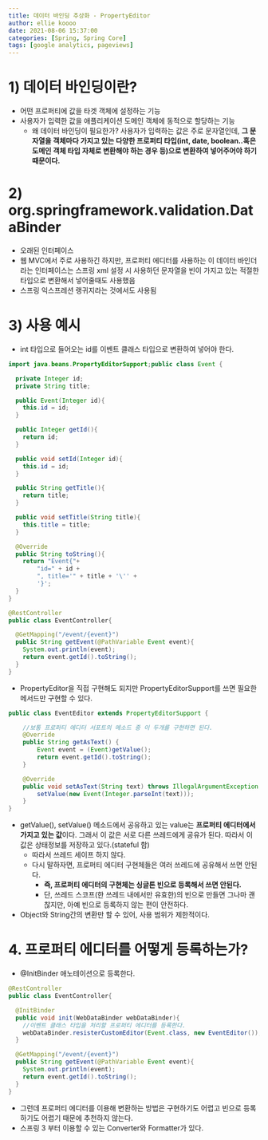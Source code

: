```yaml
---
title: 데이터 바인딩 추상화 - PropertyEditor
author: ellie koooo
date: 2021-08-06 15:37:00 
categories: [Spring, Spring Core]
tags: [google analytics, pageviews]
---
```


# 1) 데이터 바인딩이란?
- 어떤 프로퍼티에 값을 타겟 객체에 설정하는 기능
- 사용자가 입력한 값을 애플리케이션 도메인 객체에 동적으로 할당하는 기능
  - 왜 데이터 바인딩이 필요한가? 사용자가 입력하는 값은 주로 문자열인데, **그 문자열을 객체마다 가지고 있는 다양한 프로퍼티 타입(int, date, boolean..혹은 도메인 객체 타입 자체로 변환해야 하는 경우 등)으로 변환하여 넣어주어야 하기 때문이다.**

# 2) org.springframework.validation.DataBinder
- 오래된 인터페이스
- 웹 MVC에서 주로 사용하긴 하지만, 프로퍼티 에디터를 사용하는 이 데이터 바인더라는 인터페이스는 스프링 xml 설정 시 사용하던 문자열을 빈이 가지고 있는 적절한 타입으로 변환해서 넣어줄때도 사용했음
- 스프링 익스프레션 랭귀지라는 것에서도 사용됨

# 3) 사용 예시

- int 타입으로 들어오는 id를 이벤트 클래스 타입으로 변환하여 넣어야 한다.

```java
import java.beans.PropertyEditorSupport;public class Event {

  private Integer id;
  private String title;

  public Event(Integer id){
    this.id = id;
  }

  public Integer getId(){
    return id;
  }

  public void setId(Integer id){
    this.id = id;
  }

  public String getTitle(){
    return title;
  }

  public void setTitle(String title){
    this.title = title;
  }

  @Override
  public String toString(){
    return "Event{"+
        "id=" + id +
        ", title='" + title + '\'' +
        '}';
  }
}
```

```java
@RestController
public class EventController{

  @GetMapping("/event/{event}")
  public String getEvent(@PathVariable Event event){
    System.out.println(event);
    return event.getId().toString();
  }
}
```

- PropertyEditor을 직접 구현해도 되지만 PropertyEditorSupport를 쓰면 필요한 메서드만 구현할 수 있다.

```java
public class EventEditor extends PropertyEditorSupport {

    //보통 프로퍼티 에디터 서포트의 메소드 중 이 두개를 구현하면 된다.
    @Override
    public String getAsText() {
        Event event = (Event)getValue();
        return event.getId().toString();
    }

    @Override
    public void setAsText(String text) throws IllegalArgumentException {
        setValue(new Event(Integer.parseInt(text)));
    }
}
```

- getValue(), setValue() 메소드에서 공유하고 있는 value는 **프로퍼티 에디터에서 가지고 있는 값**이다. 그래서 이 값은 서로 다른 쓰레드에게 공유가 된다. 따라서 이 값은 상태정보를 저장하고 있다.(stateful 함)
  - 따라서 쓰레드 세이프 하지 않다.
  - 다시 말하자면, 프로퍼티 에디터 구현체들은 여러 쓰레드에 공유해서 쓰면 안된다.
    - **즉, 프로퍼티 에디터의 구현체는 싱글톤 빈으로 등록해서 쓰면 안된다.**
    - 단, 쓰레드 스코프(한 쓰레드 내에서만 유효한)의 빈으로 만들면 그나마 괜찮지만, 아예 빈으로 등록하지 않는 편이 안전하다.
- Object와 String간의 변환만 할 수 있어, 사용 범위가 제한적이다.

# 4. 프로퍼티 에디터를 어떻게 등록하는가?

- @InitBinder 애노테이션으로 등록한다.

```java
@RestController
public class EventController{

  @InitBinder
  public void init(WebDataBinder webDataBinder){
    //이벤트 클래스 타입을 처리할 프로퍼티 에디터를 등록한다.
    webDataBinder.resisterCustomEditor(Event.class, new EventEditor());
  }

  @GetMapping("/event/{event}")
  public String getEvent(@PathVariable Event event){
    System.out.println(event);
    return event.getId().toString();
  }
}

```

- 그런데 프로퍼티 에디터를 이용해 변환하는 방법은 구현하기도 어렵고 빈으로 등록하기도 어렵기 때문에 추천하지 않는다.
- 스프링 3 부터 이용할 수 있는 Converter와 Formatter가 있다.


